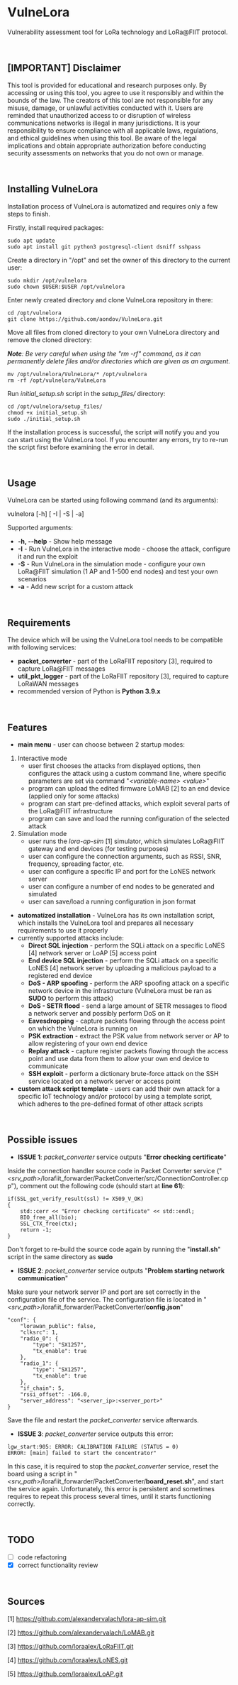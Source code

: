 # VulneLora
Vulnerability assessment tool for LoRa technology and LoRa@FIIT protocol.

<br>

## [IMPORTANT] Disclaimer
This tool is provided for educational and research purposes only. By accessing or using this tool, you agree to use it responsibly and within the bounds of the law. The creators of this tool are not responsible for any misuse, damage, or unlawful activities conducted with it. Users are reminded that unauthorized access to or disruption of wireless communications networks is illegal in many jurisdictions. It is your responsibility to ensure compliance with all applicable laws, regulations, and ethical guidelines when using this tool. Be aware of the legal implications and obtain appropriate authorization before conducting security assessments on networks that you do not own or manage.

<br>

## Installing VulneLora
Installation process of VulneLora is automatized and requires only a few steps to finish.

Firstly, install required packages:
```
sudo apt update
sudo apt install git python3 postgresql-client dsniff sshpass
```

Create a directory in "/opt" and set the owner of this directory to the current user:
```
sudo mkdir /opt/vulnelora
sudo chown $USER:$USER /opt/vulnelora
```

Enter newly created directory and clone VulneLora repository in there:
```
cd /opt/vulnelora
git clone https://github.com/aondov/VulneLora.git
```

Move all files from cloned directory to your own VulneLora directory and remove the cloned directory:

***Note**: Be very careful when using the "rm -rf" command, as it can permanently delete files and/or directories which are given as an argument.*
```
mv /opt/vulnelora/VulneLora/* /opt/vulnelora
rm -rf /opt/vulnelora/VulneLora
```

Run *initial_setup.sh* script in the *setup_files/* directory:
```
cd /opt/vulnelora/setup_files/
chmod +x initial_setup.sh
sudo ./initial_setup.sh
```

If the installation process is successful, the script will notify you and you can start using the VulneLora tool. If you encounter any errors, try to re-run the script first before examining the error in detail.

<br>

## Usage
VulneLora can be started using following command (and its arguments):

vulnelora [-h] [ -I | -S | -a]

Supported arguments:
- **-h, --help** - Show help message
- **-I** - Run VulneLora in the interactive mode - choose the attack, configure it and run the exploit
- **-S** - Run VulneLora in the simulation mode - configure your own LoRa@FIIT simulation (1 AP and 1-500 end nodes) and test your own scenarios
- **-a** - Add new script for a custom attack

<br>

## Requirements
The device which will be using the VulneLora tool needs to be compatible with following services:
- **packet_converter** - part of the LoRaFIIT repository [3], required to capture LoRa@FIIT messages
- **util_pkt_logger** - part of the LoRaFIIT repository [3], required to capture LoRaWAN messages
- recommended version of Python is **Python 3.9.x**

<br>

## Features
- **main menu** - user can choose between 2 startup modes:
1. Interactive mode
    - user first chooses the attacks from displayed options, then configures the attack using a custom command line, where specific parameters are set via command "*&lt;variable-name&gt; &lt;value&gt;*"
    - program can upload the edited firmware LoMAB [2] to an end device (applied only for some attacks)
    - program can start pre-defined attacks, which exploit several parts of the LoRa@FIIT infrastructure
    - program can save and load the running configuration of the selected attack
2. Simulation mode
    - user runs the *lora-ap-sim* [1] simulator, which simulates LoRa@FIIT gateway and end devices (for testing purposes)
    - user can configure the connection arguments, such as RSSI, SNR, frequency, spreading factor, etc.
    - user can configure a specific IP and port for the LoNES network server
    - user can configure a number of end nodes to be generated and simulated
    - user can save/load a running configuration in json format
- **automatized installation** - VulneLora has its own installation script, which installs the VulneLora tool and prepares all necessary requirements to use it properly
- currently supported attacks include:
    - **Direct SQL injection** - perform the SQLi attack on a specific LoNES [4] network server or LoAP [5] access point
    - **End device SQL injection** - perform the SQLi attack on a specific LoNES [4] network server by uploading a malicious payload to a registered end device
    - **DoS - ARP spoofing** - perform the ARP spoofing attack on a specific network device in the infrastructure (VulneLora must be ran as **SUDO** to perform this attack)
    - **DoS - SETR flood** - send a large amount of SETR messages to flood a network server and possibly perform DoS on it
    - **Eavesdropping** - capture packets flowing through the access point on which the VulneLora is running on
    - **PSK extraction** - extract the PSK value from network server or AP to allow registering of your own end device
    - **Replay attack** - capture register packets flowing through the access point and use data from them to allow your own end device to communicate
    - **SSH exploit** - perform a dictionary brute-force attack on the SSH service located on a network server or access point 
- **custom attack script template** - users can add their own attack for a specific IoT technology and/or protocol by using a template script, which adheres to the pre-defined format of other attack scripts

<br>

## Possible issues

- **ISSUE 1**: *packet_converter* service outputs "**Error checking certificate**"
  
Inside the connection handler source code in Packet Converter service ("*<srv_path>*/lorafiit_forwarder/PacketConverter/src/ConnectionController.cpp"), comment out the following code (should start at **line 61**):
```
if(SSL_get_verify_result(ssl) != X509_V_OK)
{
    std::cerr << "Error checking certificate" << std::endl;
    BIO_free_all(bio);
    SSL_CTX_free(ctx);
    return -1;
}
```
Don't forget to re-build the source code again by running the "**install.sh**" script in the same directory as **sudo**

- **ISSUE 2**: *packet_converter* service outputs "**Problem starting network communication**"

Make sure your network server IP and port are set correctly in the configuration file of the service. The configuration file is located in "*<srv_path>*/lorafiit_forwarder/PacketConverter/**config.json**"

```
"conf": {
    "lorawan_public": false,
    "clksrc": 1,
    "radio_0": {
        "type": "SX1257",
        "tx_enable": true
    },
    "radio_1": {
        "type": "SX1257",
        "tx_enable": true
    },
    "if_chain": 5,
    "rssi_offset": -166.0,
    "server_address": "<server_ip>:<server_port>"
}
```
Save the file and restart the *packet_converter* service afterwards.

- **ISSUE 3**: *packet_converter* service outputs this error:

```
lgw_start:905: ERROR: CALIBRATION FAILURE (STATUS = 0)
ERROR: [main] failed to start the concentrator"
```
In this case, it is required to stop the *packet_converter* service, reset the board using a script in "*<srv_path>*/lorafiit_forwarder/PacketConverter/**board_reset.sh**", and start the service again.
Unfortunately, this error is persistent and sometimes requires to repeat this process several times, until it starts functioning correctly.

<br>

## TODO
- [ ] code refactoring
- [x] correct functionality review

<br>

## Sources
[1] https://github.com/alexandervalach/lora-ap-sim.git

[2] https://github.com/alexandervalach/LoMAB.git

[3] https://github.com/loraalex/LoRaFIIT.git

[4] https://github.com/loraalex/LoNES.git

[5] https://github.com/loraalex/LoAP.git
